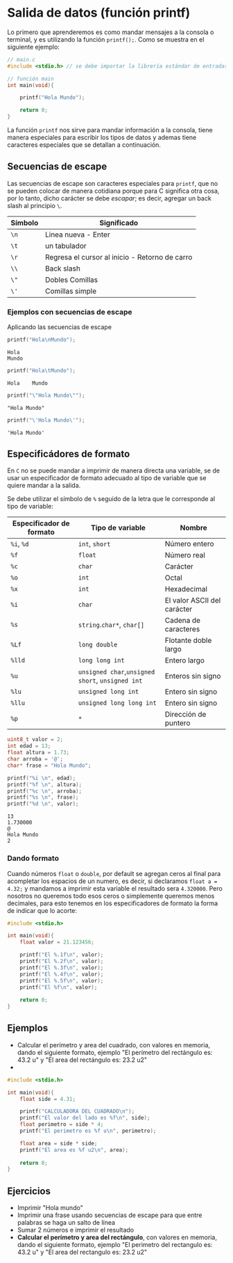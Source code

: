 # Salida de datos (función printf)

Lo primero que aprenderemos es como mandar mensajes a la consola o terminal, y es utilizando la función `printf();`. Como se muestra en el siguiente ejemplo:


```C
// main.c
#include <stdio.h> // se debe importar la librería estándar de entradas y salidas para poder usar printf, de lo contrario marcara un error al compilar

// función main
int main(void){

    printf("Hola Mundo");

    return 0;
}

```

La función `printf` nos sirve para mandar información a la consola, tiene manera especiales para escribir los tipos de datos y ademas tiene caracteres especiales que se detallan a continuación.

## Secuencias de escape

Las secuencias de escape son caracteres especiales para `printf`, que no se pueden colocar de manera cotidiana porque para C significa otra cosa, por lo tanto, dicho carácter se debe *escapar*; es decir, agregar un back slash al principio `\`. 

| Símbolo | Significado                                    |
| ------- | ---------------------------------------------- |
| `\n`    | Linea nueva - Enter                            |
| `\t`    | un tabulador                                   |
| `\r`    | Regresa el cursor al inicio - Retorno de carro |
| `\\`    | Back slash                                     |
| `\"`    | Dobles Comillas                                |
| `\'`    | Comillas simple                                |

### Ejemplos con secuencias de escape

Aplicando las secuencias de escape

```c
printf("Hola\nMundo");
```
```
Hola
Mundo
```

```c
printf("Hola\tMundo");
```
```
Hola    Mundo
```

```c
printf("\"Hola Mundo\"");
```
```
"Hola Mundo"
```


```c
printf("\'Hola Mundo\'");
```
```
'Hola Mundo'
```

## Especificádores de formato

En `C` no se puede mandar a imprimir de manera directa una variable, se de usar un especificador de formato adecuado al tipo de variable que se quiere mandar a la salida.

Se debe utilizar el símbolo de `%` seguido de la letra que le corresponde al tipo de variable:

| Especificador de formato | Tipo de variable                                 | Nombre                      |
| ------------------------ | ------------------------------------------------ | --------------------------- |
| `%i`, `%d`               | `int`, `short`                                   | Número entero               |
| `%f`                     | `float`                                          | Número real                 |
| `%c`                     | `char`                                           | Carácter                    |
| `%o`                     | `int`                                            | Octal                       |
| `%x`                     | `int`                                            | Hexadecimal                 |
| `%i`                     | `char`                                           | El valor ASCII del carácter |
| `%s`                     | `string`.`char*`, `char[]`                       | Cadena de caracteres        |
| `%Lf`                    | `long double`                                    | Flotante doble largo        |
| `%lld`                   | `long long int`                                  | Entero largo                |
| `%u`                     | `unsigned char`,`unsigned short`, `unsigned int` | Enteros sin signo           |
| `%lu`                    | `unsigned long int`                              | Entero sin signo            |
| `%llu`                   | `unsigned long long int`                         | Entero sin signo            |
| `%p`                     | `*`                                              | Dirección de puntero       |


```c
uint8_t valor = 2;
int edad = 13;
float altura = 1.73;
char arroba = '@';
char* frase = "Hola Mundo";

printf("%i \n", edad);
printf("%f \n", altura);
printf("%c \n", arroba);
printf("%s \n", frase);
printf("%d \n", valor);
```

```
13 
1.730000 
@ 
Hola Mundo 
2 
```

### Dando formato

Cuando números `float` o `double`, por default se agregan ceros al final para acompletar los espacios de un numero, es decir, si declaramos `float a = 4.32;` y mandamos a imprimir esta variable el resultado sera `4.320000`.
Pero nosotros no queremos todo esos ceros o simplemente queremos menos decimales, para esto tenemos en los especificadores de formato la forma de indicar que lo acorte:

```c
#include <stdio.h>

int main(void){
    float valor = 21.123456;

    printf("El %.1f\n", valor);
    printf("El %.2f\n", valor);
    printf("El %.3f\n", valor);
    printf("El %.4f\n", valor);
    printf("El %.5f\n", valor);
    printf("El %f\n", valor);
    
    return 0;
}
``` 

## Ejemplos

- Calcular el perímetro y area del cuadrado, con valores en memoria, dando el siguiente formato, ejemplo "El perímetro del rectángulo es: 43.2 u" y "El area del rectángulo es: 23.2 u2"
- 
```c
#include <stdio.h>

int main(void){
    float side = 4.31;

    printf("CALCULADORA DEL CUADRADO\n");
    printf("El valor del lado es %f\n", side);
    float perimetro = side * 4;
    printf("El perimetro es %f u\n", perimetro);

    float area = side * side;
    printf("El area es %f u2\n", area);
    
    return 0;
}
```

## Ejercicios

- Imprimir "Hola mundo"
- Imprimir una frase usando secuencias de escape para que entre palabras se haga un salto de línea
- Sumar 2 números e imprimir el resultado
- **Calcular el perímetro y area del rectángulo**, con valores en memoria, dando el siguiente formato, ejemplo "El perimetro del rectangulo es: 43.2 u" y "El area del rectangulo es: 23.2 u2"